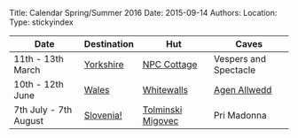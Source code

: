 Title: Calendar Spring/Summer 2016
Date: 2015-09-14
Authors:
Location:
Type: stickyindex

|Date              | Destination                          | Hut                                                                                  | Caves  |  
| ---              |  ---                                 | ---                                                                                  |  ---  |
|11th - 13th March| [Yorkshire](caves?search=Yorkshire)  | [NPC Cottage](http://www.northernpennineclub.org.uk/greenclose/greenclose.htm)       | Vespers and Spectacle|
|10th - 12th June| [Wales](caves?search=Wales)  | [Whitewalls](http://www.chelseaspelaeo.org.uk/cottage.htm)       | [Agen Allwedd](caves?search=Agen) |
|7th July - 7th August| [Slovenia!](https://union.ic.ac.uk/rcc/caving/slovenia/)  | [Tolminski Migovec](https://union.ic.ac.uk/rcc/caving/slovenia/)       | Pri Madonna |
